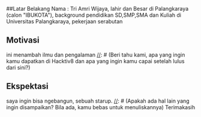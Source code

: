 [//]: # (Ceritakan sedikit tentang latar belakangmu seperti pendidikan terakhir atau pekerjaan sebelumnya)
##Latar Belakang
Nama : Tri Amri Wijaya, lahir dan Besar di Palangkaraya (calon "IBUKOTA"), background pendidikan SD,SMP,SMA dan Kuliah di Universitas Palangkaraya, pekerjaan serabutan 

[//]: # (Motivasi apa yang mendorongmu untuk ikut program coding bootcamp di Hacktiv8?)
## Motivasi
ini menambah ilmu dan pengalaman
[//]: # (Beri tahu kami, apa yang ingin kamu dapatkan di Hacktiv8 dan apa yang ingin kamu capai setelah lulus dari sini?)
## Ekspektasi
saya ingin bisa ngebangun, sebuah starup.
[//]: # (Apakah ada hal lain yang ingin disampaikan? Bila ada, kamu bebas untuk menuliskannya)
Terimakasih
